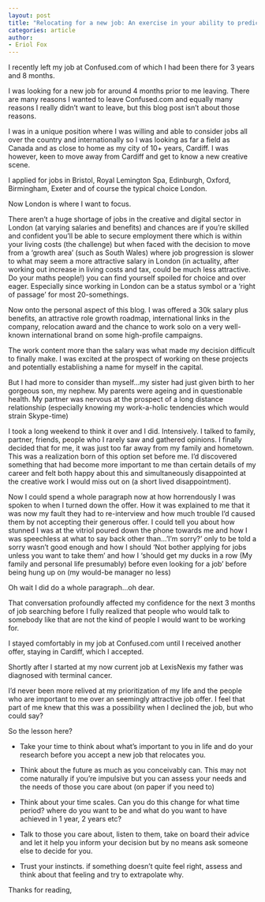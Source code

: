 ```yaml
---
layout: post
title: "Relocating for a new job: An exercise in your ability to predict the future."
categories: article
author:
- Eriol Fox
---
```


I recently left my job at Confused.com of which I had been there for 3 years and 8 months.

I was looking for a new job for around 4 months prior to me leaving. There are many reasons I wanted to leave Confused.com and equally many reasons I really didn’t want to leave, but this blog post isn’t about those reasons.

I was in a unique position where I was willing and able to consider jobs all over the country and internationally so I was looking as far a field as Canada and as close to home as my city of 10+ years, Cardiff. I was however, keen to move away from Cardiff and get to know a new creative scene.

I applied for jobs in Bristol, Royal Lemington Spa, Edinburgh, Oxford, Birmingham, Exeter and of course the typical choice London.

Now London is where I want to focus.

There aren’t a huge shortage of jobs in the creative and digital sector in London (at varying salaries and benefits) and chances are if you’re skilled and confident you’ll be able to secure employment there which is within your living costs (the challenge) but when faced with the decision to move from a ‘growth area’ (such as South Wales) where job progression is slower to what may seem a more attractive salary in London (in actuality, after working out increase in living costs and tax, could be much less attractive. Do your maths people!) you can find yourself spoiled for choice and over eager. Especially since working in London can be a status symbol or a ‘right of passage’ for most 20-somethings.

Now onto the personal aspect of this blog. I was offered a 30k salary plus benefits, an attractive role growth roadmap, international links in the company, relocation award and the chance to work solo on a very well-known international brand on some high-profile campaigns.

The work content more than the salary was what made my decision difficult to finally make. I was excited at the prospect of working on these projects and potentially establishing a name for myself in the capital.

But I had more to consider than myself…my sister had just given birth to her gorgeous son, my nephew. My parents were ageing and in questionable health. My partner was nervous at the prospect of a long distance relationship (especially knowing my work-a-holic tendencies which would strain Skype-time)

I took a long weekend to think it over and I did. Intensively. I talked to family, partner, friends, people who I rarely saw and gathered opinions. I finally decided that for me, it was just too far away from my family and hometown. This was a realization born of this option set before me. I’d discovered something that had become more important to me than certain details of my career and felt both happy about this and simultaneously disappointed at the creative work I would miss out on (a short lived disappointment).

Now I could spend a whole paragraph now at how horrendously I was spoken to when I turned down the offer. How it was explained to me that it was now my fault they had to re-interview and how much trouble I’d caused them by not accepting their generous offer. I could tell you about how stunned I was at the vitriol poured down the phone towards me and how I was speechless at what to say back other than…’I’m sorry?’ only to be told a sorry wasn’t good enough and how I should ‘Not bother applying for jobs unless you want to take them’ and how I ‘should get my ducks in a row (My family and personal life presumably) before even looking for a job’ before being hung up on (my would-be manager no less)

Oh wait I did do a whole paragraph…oh dear.

That conversation profoundly affected my confidence for the next 3 months of job searching before I fully realized that people who would talk to somebody like that are not the kind of people I would want to be working for.

I stayed comfortably in my job at Confused.com until I received another offer, staying in Cardiff, which I accepted.

Shortly after I started at my now current job at LexisNexis my father was diagnosed with terminal cancer.

I’d never been more relived at my prioritization of my life and the people who are important to me over an seemingly attractive job offer. I feel that part of me knew that this was a possibility when I declined the job, but who could say?

So the lesson here?

* Take your time to think about what’s important to you in life and do your research before you accept a new job that relocates you.

* Think about the future as much as you conceivably can. This may not come naturally if you’re impulsive but you can assess your needs and the needs of those you care about (on paper if you need to)

* Think about your time scales. Can you do this change for what time period? where do you want to be and what do you want to have achieved in 1 year, 2 years etc?

* Talk to those you care about, listen to them, take on board their advice and let it help you inform your decision but by no means ask someone else to decide for you.

* Trust your instincts. if something doesn’t quite feel right, assess and think about that feeling and try to extrapolate why.

Thanks for reading,